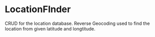 # LocationFInder
CRUD for the location database. Reverse Geocoding used to find the location from given latitude and longtitude.
